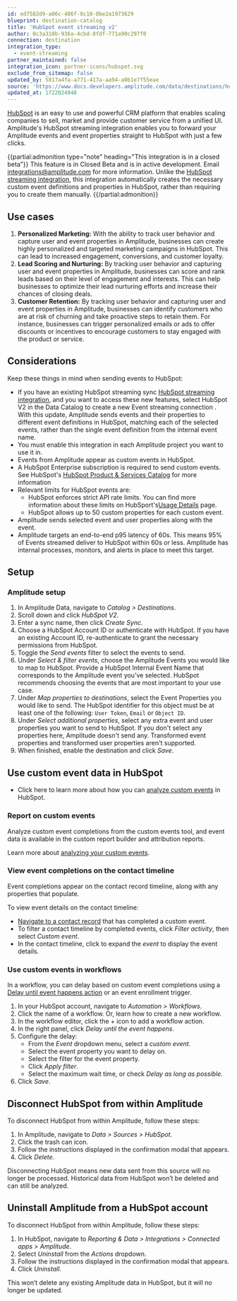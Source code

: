 ```yaml
---
id: ed7582d9-a06c-486f-8c18-0be2a1973629
blueprint: destination-catalog
title: 'HubSpot event streaming v2'
author: 0c3a318b-936a-4cbd-8fdf-771a90c297f0
connection: destination
integration_type:
  - event-streaming
partner_maintained: false
integration_icon: partner-icons/hubspot.svg
exclude_from_sitemap: false
updated_by: 5817a4fa-a771-417a-aa94-a0b1e7f55eae
source: 'https://www.docs.developers.amplitude.com/data/destinations/hubspot-event-streaming-v2/'
updated_at: 1722024948
---
```

[HubSpot](https://www.HubSpot.com/) is an easy to use and powerful CRM platform that enables scaling companies to sell, market and provide customer service from a unified UI. Amplitude's HubSpot streaming integration enables you to forward your Amplitude events and event properties straight to HubSpot with just a few clicks.

{{partial:admonition type="note" heading="This integration is in a closed beta"}}
This feature is in Closed Beta and is in active development. Email [integrations@amplitude.com](mailto:integrations@amplitude.com) for more information. Unlike the [HubSpot streaming integration](/docs/data/destination-catalog/hubspot), this integration automatically creates the necessary custom event definitions and properties in HubSpot, rather than requiring you to create them manually. 
{{/partial:admonition}}

## Use cases

1. **Personalized Marketing:** With the ability to track user behavior and capture user and event properties in Amplitude, businesses can create highly personalized and targeted marketing campaigns in HubSpot. This can lead to increased engagement, conversions, and customer loyalty.
2. **Lead Scoring and Nurturing:** By tracking user behavior and capturing user and event properties in Amplitude, businesses can score and rank leads based on their level of engagement and interests. This can help businesses to optimize their lead nurturing efforts and increase their chances of closing deals.
3. **Customer Retention:** By tracking user behavior and capturing user and event properties in Amplitude, businesses can identify customers who are at risk of churning and take proactive steps to retain them. For instance, businesses can trigger personalized emails or ads to offer discounts or incentives to encourage customers to stay engaged with the product or service.

## Considerations

Keep these things in mind when sending events to HubSpot:

- If you have an existing HubSpot streaming sync [HubSpot streaming integration](/docs/data/destination-catalog/hubspot), and you want to access these new features, select HubSpot V2 in the Data Catalog to create a new Event streaming connection . With this update, Amplitude sends events and their properties to different event definitions in HubSpot, matching each of the selected events, rather than the single event definition from the internal event name.
- You must enable this integration in each Amplitude project you want to use it in.
- Events from Amplitude appear as custom events in HubSpot.
- A HubSpot Enterprise subscription is required to send custom events. See HubSpot's [HubSpot Product & Services Catalog](https://legal.hubspot.com/hubspot-product-and-services-catalog) for more information
- Relevant limits for HubSpot events are:
    - HubSpot enforces strict API rate limits. You can find more information about these limits on HubSport's[Usage Details](https://developers.HubSpot.com/docs/api/usage-details) page.
    - HubSpot allows up to 50 custom properties for each custom event.
- Amplitude sends selected event and user properties along with the event.
- Amplitude targets an end-to-end p95 latency of 60s. This means 95% of Events streamed deliver to HubSpot within 60s or less. Amplitude has internal processes, monitors, and alerts in place to meet this target.     

## Setup

### Amplitude setup

1. In Amplitude Data, navigate to *Catalog > Destinations*.
2. Scroll down and click *HubSpot V2*.
3. Enter a sync name, then click *Create Sync*.
4. Choose a HubSpot Account ID or authenticate with HubSpot. If you have an existing Account ID, re-authenticate to grant the necessary permissions from HubSpot.
5. Toggle the *Send events* filter to select the events to send.
6. Under *Select & filter events*, choose the Amplitude Events you would like to map to HubSpot. Provide a HubSpot Internal Event Name that corresponds to the Amplitude event you’ve selected. HubSpot recommends choosing the events that are most important to your use case.
7. Under *Map properties to destinations*, select the Event Properties you would like to send. The HubSpot identifier for this object must be at least one of the following: `User Token`, `Email` or `Object ID`.
8. Under *Select additional properties*, select any extra event and user properties you want to send to HubSpot. If you don't select any properties here, Amplitude doesn't send any. Transformed event properties and transformed user properties aren't supported.
9. When finished, enable the destination and click *Save*.

## Use custom event data in HubSpot

- Click here to learn more about how you can [analyze custom events](https://knowledge.HubSpot.com/analytics-tools/analyze-custom-behavioral-events) in HubSpot.
  
### Report on custom events

Analyze custom event completions from the custom events tool, and event data is available in the custom report builder and attribution reports.

Learn more about [analyzing your custom events](https://knowledge.hubspot.com/analytics-tools/analyze-custom-behavioral-events).

### View event completions on the contact timeline

Event completions appear on the contact record timeline, along with any properties that populate.

To view event details on the contact timeline:

- [Navigate to a contact record](https://knowledge.hubspot.com/records/work-with-records) that has completed a custom event.
- To filter a contact timeline by completed events, click *Filter activity*, then select *Custom event*.
- In the contact timeline, click to expand the *event* to display the event details.

### Use custom events in workflows

In a workflow, you can delay based on custom event completions using a [Delay until event happens action](https://knowledge.hubspot.com/workflows/use-delays) or an event enrollment trigger.

1. In your HubSpot account, navigate to *Automation > Workflows*.
2. Click the name of a workflow. Or, learn how to create a new workflow.
3. In the workflow editor, click the + icon to add a workflow action.
4. In the right panel, click *Delay until the event happens*.
5. Configure the delay:
    - From the *Event* dropdown menu, select a *custom event*.
    - Select the event property you want to delay on.
    - Select the filter for the event property.
    - Click *Apply filter*.
    - Select the maximum wait time, or check *Delay as long as possible*.
6. Click *Save*.

## Disconnect HubSpot from within Amplitude

To disconnect HubSpot from within Amplitude, follow these steps:

1. In Amplitude, navigate to *Data > Sources > HubSpot*.
2. Click the trash can icon.
3. Follow the instructions displayed in the confirmation modal that appears.
4. Click *Delete*.

Disconnecting HubSpot means new data sent from this source will no longer be processed. Historical data from HubSpot won’t be deleted and can still be analyzed.

## Uninstall Amplitude from a HubSpot account

To disconnect HubSpot from within Amplitude, follow these steps:

1. In HubSpot, navigate to *Reporting & Data > Integrations > Connected apps > Amplitude*.
2. Select *Uninstall* from the *Actions* dropdown.
3. Follow the instructions displayed in the confirmation modal that appears.
4. Click *Uninstall*.

This won’t delete any existing Amplitude data in HubSpot, but it will no longer be updated.